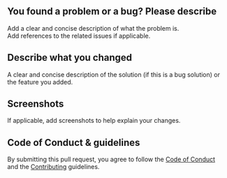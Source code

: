 ## You found a problem or a bug? Please describe
Add a clear and concise description of what the problem is.  
Add references to the related issues if applicable.  

## Describe what you changed
A clear and concise description of the solution (if this is a bug solution) or the feature you added.

## Screenshots
If applicable, add screenshots to help explain your changes.

## Code of Conduct & guidelines
By submitting this pull request, you agree to follow
the [Code of Conduct](https://github.com/devpelux/fullcontrols/blob/main/CODE_OF_CONDUCT.md)
and the [Contributing](https://github.com/devpelux/fullcontrols/blob/main/CONTRIBUTING.md) guidelines.
